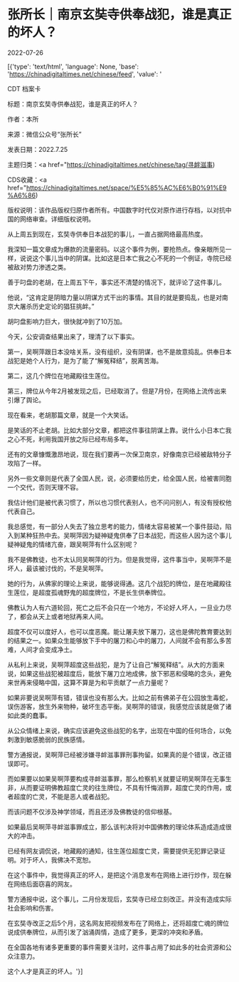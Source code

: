 # 张所长｜南京玄奘寺供奉战犯，谁是真正的坏人？

2022-07-26

[{'type': 'text/html', 'language': None, 'base': 'https://chinadigitaltimes.net/chinese/feed', 'value': '

CDT 档案卡

标题：南京玄奘寺供奉战犯，谁是真正的坏人？

作者：本所

来源：微信公众号“张所长”

发表日期：2022.7.25

主题归类：<a href="https://chinadigitaltimes.net/chinese/tag/寻衅滋事)

CDS收藏：<a href="https://chinadigitaltimes.net/space/%E5%85%AC%E6%B0%91%E9%A6%86)

版权说明：该作品版权归原作者所有。中国数字时代仅对原作进行存档，以对抗中国的网络审查。详细版权说明。





从上周五到现在，玄奘寺供奉日本战犯的事儿，一直占据网络最高热度。

我深知一篇文章成为爆款的流量密码。以这个事件为例，要抢热点。像亲眼所见一样，说说这个事儿当中的阴谋。比如这是日本亡我之心不死的一个例证，寺院已经被敌对势力渗透之类。

善于叼盘的老胡，在上周五下午，事实还不清楚的情况下，就评论了这件事儿。

他说，“这肯定是阴暗力量以阴谋方式干出的事情。其目的就是要捣乱，也是对南京大屠杀历史定论的猖狂挑衅。”

胡叼盘影响力巨大，很快就冲到了10万加。

今天，公安调查结果出来了，理清了以下事实。

第一，吴啊萍跟日本没啥关系，没有组织，没有阴谋，也不是故意捣乱。供奉日本战犯是她个人行为，是为了能了“解冤释结”，脱离苦海。

第二，这几个牌位在地藏殿往生莲位。

第三，牌位从今年2月被发现之后，已经取消了。但是7月份，在网络上流传出来引爆了舆论。

现在看来，老胡那篇文章，就是一个大笑话。

是笑话的不止老胡。比如大部分文章，都把这件事往阴谋上靠。说什么小日本亡我之心不死，利用我国开放之际已经布局多年。

还有的文章慷慨激昂地说，现在我们要再一次保卫南京，好像南京已经被敌特分子攻陷了一样。

另外一些文章则是代表了全国人民，说，必须要给历史，给全国人民，给被害同胞一个交代，否则天理不容。

我估计他们是被代表习惯了，所以也习惯代表别人，也不问问别人，有没有授权他代表自己。

我总感觉，有一部分人失去了独立思考的能力，情绪太容易被某一个事件鼓动，陷入到某种狂热中去。吴啊萍因为疑神疑鬼供奉了日本战犯，而这些人因为这个事儿疑神疑鬼的情绪亢奋，跟吴啊萍有什么区别呢？

我不是佛教徒，也不太认同吴啊萍的行为。但是我觉得，这件事当中，吴啊萍不是坏人，最该被讨伐的，不是吴啊萍。

她的行为，从佛家的理论上来说，能够说得通。这几个战犯的牌位，是在地藏殿往生莲位，是超度孤魂野鬼的超度牌位，不是长生供奉牌位。

佛教认为人有六道轮回，死亡之后不会只在一个地方，不论好人坏人，一旦业力尽了，都会从天上或者地狱再来人间。

超度不仅可以度好人，也可以度恶魔。能让屠夫放下屠刀，这也是佛陀教育要达到的结果之一。如果众生能够放下手中的屠刀和心中的屠刀，人间就不会有那么多苦难，人间才会变成净土。

从私利上来说，吴啊萍超度这些战犯，是为了让自己“解冤释结”。从大的方面来说，如果这些战犯被超度后，能放下屠刀立地成佛，放下邪恶和侵略的念头，避免来世再来侵略中国，这算不算是为和平贡献了一点力量呢？

如果非要说吴啊萍有错，错误也没有那么大。比如之前有佛弟子在公园放生毒蛇，误伤游客，放生外来物种，破坏生态平衡。吴啊萍的错误，我感觉应该就是做了诸如此类的蠢事。

从公众情绪上来说，确实应该避免这些战犯的名字，出现在中国的任何场合，以免刺激到敏感脆弱的民族感情。

警方通报说，吴啊萍已经被涉嫌寻衅滋事罪刑事拘留。如果真的是个错误，改正错误即可。

而如果要以如果吴啊萍要构成寻衅滋事罪，那么检察机关就要证明吴啊萍在无事生非，从而要证明佛教超度亡灵的往生牌位，不具有忏悔消罪，超度亡灵的作用，或者超度的亡灵，不能是恶人或者战犯。

而该问题不仅涉及神学领域，而且还涉及佛教徒的信仰根基。

如果最后吴啊萍寻衅滋事罪成立，那么该判决将对中国佛教的理论体系造成造成很大的冲击。

已经有网友调侃说，地藏殿的通知，往生莲位超度亡灵，需要提供无犯罪记录证明。对于坏人，我佛决不宽恕。

在这个事件中，我觉得真正的坏人，是把这个消息发布在网络上进行炒作，现在躲在网络后面窃喜的网友。

警方通报中说，这个事儿，二月份发现后，玄奘寺已经立刻改正。并没有造成实际社会影响和伤害。

在玄奘寺改正之后5个月，这名网友把视频发布在了网络上，还将超度亡魂的牌位说成供奉牌位，从而引发了汹涌舆情，造成了更多，更深的冲突和矛盾。

在全国各地有诸多更重要的事件需要关注时，这件事占用了如此多的社会资源和公众注意力。

这个人才是真正的坏人。'}]
